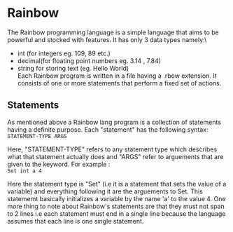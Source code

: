 # Rainbow 
The Rainbow programming language is a simple language that aims
to be powerful and stocked with features. It has only 3 data types
namely:\
- int (for integers eg. 109, 89 etc.)
- decimal(for floating point numbers eg. 3.14 , 7.84) 
- string for storing text (eg. Hello World) \
Each Rainbow program is written in a file having a .rbow extension. It consists of one or more statements that perform a fixed set of actions.

## Statements 
As mentioned above a Rainbow lang program is a collection of statements having a definite purpose. Each "statement" has the following syntax: \
``
STATEMENT-TYPE ARGS
``

Here, "STATEMENT-TYPE" refers to any statement type which describes what that statement actually does and "ARGS" refer to arguements that are given to the keyword. For example :\
``
Set int a 4
``

Here the statement type is "Set" (i.e it is a statement that sets the value of a variable) and everything following it are the arguements
to Set. This statememt basically initializes a variable by the name 'a' to the value 4. One more thing to note about Rainbow's statements are that they must not span to 2 lines i.e each statement must end in a single line because the language assumes that each line is one single statement.

